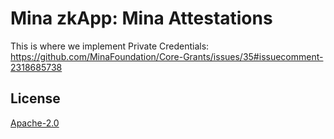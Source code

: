 # Mina zkApp: Mina Attestations

This is where we implement Private Credentials: https://github.com/MinaFoundation/Core-Grants/issues/35#issuecomment-2318685738

## License

[Apache-2.0](LICENSE)
